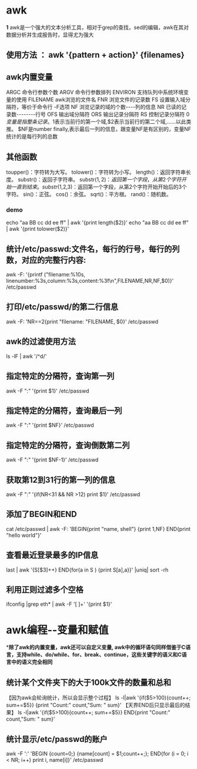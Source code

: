 # awk
**1** awk是一个强大的文本分析工具，相对于grep的查找，sed的编辑，awk在其对数据分析并生成报告时，显得尤为强大


## 使用方法   ： awk '{pattern + action}' {filenames}

## awk内置变量
ARGC               命令行参数个数
ARGV               命令行参数排列
ENVIRON            支持队列中系统环境变量的使用
FILENAME           awk浏览的文件名
FNR                浏览文件的记录数
FS                 设置输入域分隔符，等价于命令行 -F选项
NF                 浏览记录的域的个数----列的信息
NR                 已读的记录数--------行号
OFS                输出域分隔符
ORS                输出记录分隔符
RS                 控制记录分隔符
$0变量是指整条记录。$1表示当前行的第一个域,$2表示当前行的第二个域,......以此类推。
$NF是number finally,表示最后一列的信息，跟变量NF是有区别的，变量NF统计的是每行列的总数

## 其他函数
toupper()：字符转为大写。
tolower()：字符转为小写。
length()：返回字符串长度。
substr()：返回子字符串。 
substr($1,2)：返回第一个字段，从第2个字符开始一直到结束。 
substr($1,2,3)：返回第一个字段，从第2个字符开始开始后的3个字符。 
sin()：正弦。
cos()：余弦。
sqrt()：平方根。
rand()：随机数。
### demo
 echo "aa BB  cc dd  ee ff" | awk  '{print length($2)}'
 echo "aa BB  cc dd  ee ff" | awk  '{print tolower($2)}'

## 统计/etc/passwd:文件名，每行的行号，每行的列数，对应的完整行内容:
awk -F: '{printf ("filename:%10s, linenumber:%3s,column:%3s,content:%3f\n",FILENAME,NR,NF,$0)}' /etc/passwd

## 打印/etc/passwd/的第二行信息
awk -F: 'NR==2{print "filename: "FILENAME, $0}' /etc/passwd

## awk的过滤使用方法
ls -lF | awk '/^d/'

## 指定特定的分隔符，查询第一列
awk -F ":" '{print $1}' /etc/passwd

## 指定特定的分隔符，查询最后一列
awk -F ":" '{print $NF}' /etc/passwd

## 指定特定的分隔符，查询倒数第二列
awk -F ":" '{print $NF-1}' /etc/passwd

## 获取第12到31行的第一列的信息
awk -F ":"  '{if(NR<31 && NR >12) print $1}' /etc/passwd

## 添加了BEGIN和END
cat /etc/passwd | awk -F: 'BEGIN{print "name, shell"} {print $1,$NF} END{print "hello  world"}'


## 查看最近登录最多的IP信息
last | awk '{S[$3]++} END{for(a in S ) {print S[a],a}}' |uniq| sort -rh

## 利用正则过滤多个空格
ifconfig |grep eth* | awk -F '[ ]+' '{print $1}'


# awk编程--变量和赋值
***除了awk的内置变量，awk还可以自定义变量, awk中的循环语句同样借鉴于C语言，支持while、do/while、for、break、continue，这些关键字的语义和C语言中的语义完全相同**


## 统计某个文件夹下的大于100k文件的数量和总和
【因为awk会轮询统计，所以会显示整个过程】
ls -l|awk '{if($5>100){count++; sum+=$5}} {print "Count:" count,"Sum: " sum}' 
【天界END后只显示最后的结果】
ls -l|awk '{if($5>100){count++; sum+=$5}} END{print "Count:" count,"Sum: " sum}' 


## 统计显示/etc/passwd的账户
awk -F ':' 'BEGIN {count=0;} {name[count] = $1;count++;}; END{for (i = 0; i < NR; i++) print i, name[i]}' /etc/passwd